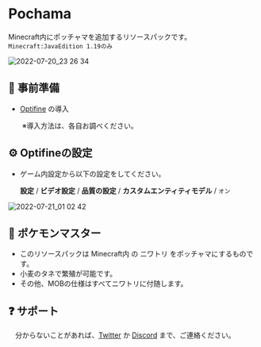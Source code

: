 # Pochama
Minecraft内にポッチャマを追加するリソースパックです。`Minecraft:JavaEdition 1.19のみ`

![2022-07-20_23 26 34](https://user-images.githubusercontent.com/74033831/180032927-f7a3c56d-dd68-4ad1-a323-c094c6413edd.png)


## 📄 事前準備
 - [Optifine](https://optifine.net/downloads) の導入
 
 　　※導入方法は、各自お調べください。
 
 
 
## ⚙ Optifineの設定
 - ゲーム内設定から以下の設定をしてください。
 
     **設定** / **ビデオ設定** / **品質の設定** / **カスタムエンティティモデル** / `オン`
 
 
![2022-07-21_01 02 42](https://user-images.githubusercontent.com/74033831/180030494-a51b6161-2762-49bf-ba1f-afb8fea5678f.png)



## 🐧 ポケモンマスター
 - このリソースパックは Minecraft内 の ニワトリ をポッチャマにするものです。
 - 小麦のタネで繁殖が可能です。
 - その他、MOBの仕様はすべてニワトリに付随します。
 
 
 
## ❓ サポート
　分からないことがあれば、[Twitter](https://twitter.com/yohemal) か [Discord](https://discord.gg/Tv6pT5Y2BS) まで、ご連絡ください。
